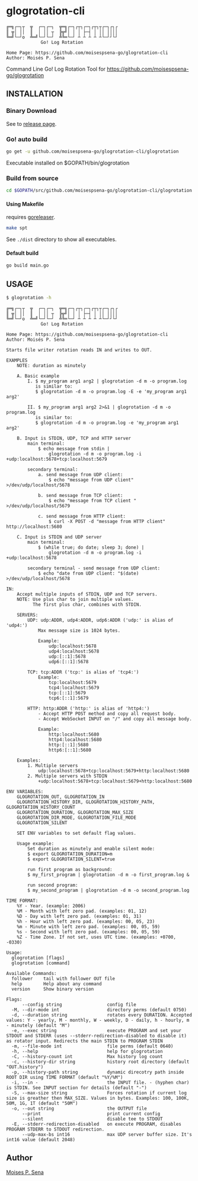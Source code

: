 # glogrotation-cli

    ╔═╗┌─┐┬  ╦  ┌─┐┌─┐  ╦═╗┌─┐┌┬┐┌─┐┌┬┐┬┌─┐┌┐┌
    ║ ╦│ ││  ║  │ ││ ┬  ╠╦╝│ │ │ ├─┤ │ ││ ││││
    ╚═╝└─┘o  ╩═╝└─┘└─┘  ╩╚═└─┘ ┴ ┴ ┴ ┴ ┴└─┘┘└┘
                 Go! Log Rotation
    
    Home Page: https://github.com/moisespsena-go/glogrotation-cli
    Author: Moisés P. Sena

Command Line Go! Log Rotation Tool for https://github.com/moisespsena-go/glogrotation

## INSTALLATION

### Binary Download

See to [release page](https://github.com/moisespsena-go/glogrotation-cli/releases).


### Go! auto build

```bash
go get -u github.com/moisespsena-go/glogrotation-cli/glogrotation
```

Executable installed on $GOPATH/bin/glogrotation

### Build from source

```bash
cd $GOPATH/src/github.com/moisespsena-go/glogrotation-cli/glogrotation
```

#### Using Makefile

requires [goreleaser](https://goreleaser.com/).

```bash
make spt
```

See `./dist` directory to show all executables.

#### Default build

```bash
go build main.go
```

## USAGE

```bash
$ glogrotation -h
```
   
    ╔═╗┌─┐┬  ╦  ┌─┐┌─┐  ╦═╗┌─┐┌┬┐┌─┐┌┬┐┬┌─┐┌┐┌
    ║ ╦│ ││  ║  │ ││ ┬  ╠╦╝│ │ │ ├─┤ │ ││ ││││
    ╚═╝└─┘o  ╩═╝└─┘└─┘  ╩╚═└─┘ ┴ ┴ ┴ ┴ ┴└─┘┘└┘
                 Go! Log Rotation
    
    Home Page: https://github.com/moisespsena-go/glogrotation-cli
    Author: Moisés P. Sena
     
    Starts file writer rotation reads IN and writes to OUT.
    
    EXAMPLES
        NOTE: duration as minutely
    
        A. Basic example
            I. $ my_program arg1 arg2 | glogrotation -d m -o program.log
               is similar to:
               $ glogrotation -d m -o program.log -E -e 'my_program arg1 arg2'
    
            II. $ my_program arg1 arg2 2>&1 | glogrotation -d m -o program.log
               is similar to:
               $ glogrotation -d m -o program.log -e 'my_program arg1 arg2'
        
        B. Input is STDIN, UDP, TCP and HTTP server
            main terminal:
                $ echo message from stdin | 
                    glogrotation -d m -o program.log -i +udp:localhost:5678+tcp:localhost:5679
    
            secondary terminal:
                a. send message from UDP client:
                    $ echo "message from UDP client" >/dev/udp/localhost/5678
    
                b. send message from TCP client:
                    $ echo "message from TCP client " >/dev/udp/localhost/5679
    
                c. send message from HTTP client:
                    $ curl -X POST -d "message from HTTP client" http://localhost:5680
    
        C. Input is STDIN and UDP server
            main terminal:
                $ (while true; do date; sleep 3; done) | 
                    glogrotation -d m -o program.log -i +udp:localhost:5678
    
            secondary terminal - send message from UDP client:
                $ echo "date from UDP client: "$(date) >/dev/udp/localhost/5678
    
    IN:
        Accept multiple inputs of STDIN, UDP and TCP servers.
        NOTE: Use plus char to join multiple values.
              The first plus char, combines with STDIN.
    
        SERVERS:
            UDP: udp:ADDR, udp4:ADDR, udp6:ADDR ('udp:' is alias of 'udp4:')
                Max message size is 1024 bytes.
    
                Example:
                    udp:localhost:5678
                    udp4:localhost:5678
                    udp:[::1]:5678
                    udp6:[::1]:5678
    
            TCP: tcp:ADDR ('tcp:' is alias of 'tcp4:')
                Example:
                    tcp:localhost:5679
                    tcp4:localhost:5679
                    tcp:[::1]:5679
                    tcp6:[::1]:5679
    
            HTTP: http:ADDR ('http:' is alias of 'http4:')
                - Accept HTTP POST method and copy all request body.
                - Accept WebSocket INPUT on "/" and copy all message body.
    
                Example:
                    http:localhost:5680
                    http4:localhost:5680
                    http:[::1]:5680
                    http6:[::1]:5680
        
        Examples:
            1. Multiple servers
                udp:localhost:5678+tcp:localhost:5679+http:localhost:5680
            2. Multiple servers with STDIN
                +udp:localhost:5678+tcp:localhost:5679+http:localhost:5680
    
    ENV VARIABLES:
        GLOGROTATION_OUT, GLOGROTATION_IN
        GLOGROTATION_HISTORY_DIR, GLOGROTATION_HISTORY_PATH, GLOGROTATION_HISTORY_COUNT 
        GLOGROTATION_DURATION, GLOGROTATION_MAX_SIZE  
        GLOGROTATION_DIR_MODE, GLOGROTATION_FILE_MODE
        GLOGROTATION_SILENT
    
        SET ENV variables to set default flag values.
    
        Usage example:
            Set duration as minutely and enable silent mode:
            $ export GLOGROTATION_DURATION=m
            $ export GLOGROTATION_SILENT=true
            
            run first program as background:
            $ my_first_program | glogrotation -d m -o first_program.log &
    
            run second program:
            $ my_second_program | glogrotation -d m -o second_program.log		
        
    TIME FORMAT:
        %Y - Year. (example: 2006)
        %M - Month with left zero pad. (examples: 01, 12)
        %D - Day with left zero pad. (examples: 01, 31)
        %h - Hour with left zero pad. (examples: 00, 05, 23)
        %m - Minute with left zero pad. (examples: 00, 05, 59)
        %s - Second with left zero pad. (examples: 00, 05, 59)
        %Z - Time Zone. If not set, uses UTC time. (examples: +0700, -0330)
    
    Usage:
      glogrotation [flags]
      glogrotation [command]
    
    Available Commands:
      follower    tail with follower OUT file
      help        Help about any command
      version     Show binary version
    
    Flags:
          --config string                 config file
      -M, --dir-mode int                  directory perms (default 0750)
      -d, --duration string               rotates every DURATION. Accepted values: Y - yearly, M - monthly, W - weekly, D - daily, h - hourly, m - minutely (default "M")
      -e, --exec string                   execute PROGRAM and set your STDOUT and STDERR (uses --stderr-redirection-disabled to disable it) as rotator input. Redirects the main STDIN to PROGRAM STDIN
      -m, --file-mode int                 file perms (default 0640)
      -h, --help                          help for glogrotation
      -C, --history-count int             Max history log count
      -c, --history-dir string            history root directory (default "OUT.history")
      -p, --history-path string           dynamic direcotry path inside ROOT DIR using TIME FORMAT (default "%Y/%M")
      -i, --in -                          the INPUT file. - (hyphen char) is STDIN. See INPUT section for details (default "-")
      -S, --max-size string               Forces rotation if current log size is greather then MAX_SIZE. Values in bytes. Examples: 100, 100K, 50M, 1G, 1T (default "50M")
      -o, --out string                    the OUTPUT file
          --print                         print current config
          --silent                        disable tee to STDOUT
      -E, --stderr-redirection-disabled   on execute PROGRAM, disables PROGRAM STDERR to STDOUT redirection.
          --udp-max-bs int16              max UDP server buffer size. It's int16 value (default 2048)

## Author
[Moises P. Sena](https://github.com/moisespsena)
